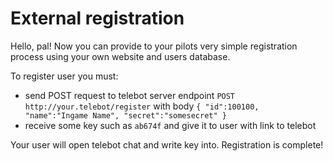 # External registration

Hello, pal! Now you can provide to your pilots very simple registration process using your own website and users database.

To register user you must:

- send POST request to telebot server endpoint ``POST http://your.telebot/register`` with body ``
{
    "id":100100,
    "name":"Ingame Name",
    "secret":"somesecret"
}
``
- receive some key such as `ab674f` and give it to user with link to telebot

Your user will open telebot chat and write key into. Registration is complete!
